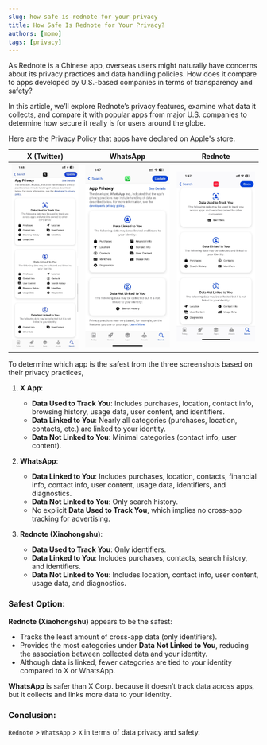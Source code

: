 ```yaml
---
slug: how-safe-is-rednote-for-your-privacy
title: How Safe Is Rednote for Your Privacy?
authors: [momo]
tags: [privacy]
---
```


As Rednote is a Chinese app, overseas users might naturally have concerns about its privacy practices and data handling policies. How does it compare to apps developed by U.S.-based companies in terms of transparency and safety? 

In this article, we’ll explore Rednote’s privacy features, examine what data it collects, and compare it with popular apps from major U.S. companies to determine how secure it really is for users around the globe.

Here are the Privacy Policy that apps have declared on Apple's store. 

| X (Twitter) | WhatsApp | Rednote |
|------------| -------- | ------- |
| ![./x.jpeg](./x.jpeg) | ![./whatsapp.jpeg](./whatsapp.jpeg) | ![./rednote.jpeg](./rednote.jpeg) |

To determine which app is the safest from the three screenshots based on their privacy practices, 

<!-- truncate -->

1. **X App**:
   - **Data Used to Track You**: Includes purchases, location, contact info, browsing history, usage data, user content, and identifiers.
   - **Data Linked to You**: Nearly all categories (purchases, location, contacts, etc.) are linked to your identity.
   - **Data Not Linked to You**: Minimal categories (contact info, user content).

2. **WhatsApp**:
   - **Data Linked to You**: Includes purchases, location, contacts, financial info, contact info, user content, usage data, identifiers, and diagnostics.
   - **Data Not Linked to You**: Only search history.
   - No explicit **Data Used to Track You**, which implies no cross-app tracking for advertising.

3. **Rednote (Xiaohongshu)**:
   - **Data Used to Track You**: Only identifiers.
   - **Data Linked to You**: Includes purchases, contacts, search history, and identifiers.
   - **Data Not Linked to You**: Includes location, contact info, user content, usage data, and diagnostics.

### Safest Option:
**Rednote (Xiaohongshu)** appears to be the safest:
- Tracks the least amount of cross-app data (only identifiers).
- Provides the most categories under **Data Not Linked to You**, reducing the association between collected data and your identity.
- Although data is linked, fewer categories are tied to your identity compared to X or WhatsApp.

**WhatsApp** is safer than X Corp. because it doesn’t track data across apps, but it collects and links more data to your identity.

### Conclusion:
`Rednote` > `WhatsApp` > `X` in terms of data privacy and safety.